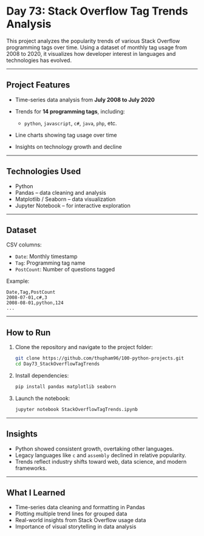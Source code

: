 # Day 73: Stack Overflow Tag Trends Analysis

This project analyzes the popularity trends of various Stack Overflow programming tags over time. Using a dataset of monthly tag usage from 2008 to 2020, it visualizes how developer interest in languages and technologies has evolved.

---

## Project Features

* Time-series data analysis from **July 2008 to July 2020**
* Trends for **14 programming tags**, including:

  * `python`, `javascript`, `c#`, `java`, `php`, etc.
* Line charts showing tag usage over time
* Insights on technology growth and decline

---

## Technologies Used

* Python
* Pandas – data cleaning and analysis
* Matplotlib / Seaborn – data visualization
* Jupyter Notebook – for interactive exploration

---

## Dataset

CSV columns:

* `Date`: Monthly timestamp
* `Tag`: Programming tag name
* `PostCount`: Number of questions tagged

Example:

```
Date,Tag,PostCount
2008-07-01,c#,3
2008-08-01,python,124
...
```

---

## How to Run

1. Clone the repository and navigate to the project folder:

   ```bash
   git clone https://github.com/thupham96/100-python-projects.git
   cd Day73_StackOverflowTagTrends
   ```

2. Install dependencies:

   ```bash
   pip install pandas matplotlib seaborn
   ```

3. Launch the notebook:

   ```bash
   jupyter notebook StackOverflowTagTrends.ipynb
   ```

---

## Insights

* Python showed consistent growth, overtaking other languages.
* Legacy languages like `c` and `assembly` declined in relative popularity.
* Trends reflect industry shifts toward web, data science, and modern frameworks.

---

## What I Learned

* Time-series data cleaning and formatting in Pandas
* Plotting multiple trend lines for grouped data
* Real-world insights from Stack Overflow usage data
* Importance of visual storytelling in data analysis
